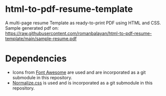 # html-to-pdf-resume-template
A multi-page resume Template as ready-to-print PDF using HTML and CSS. Sample generated pdf on: https://raw.githubusercontent.com/romanbalayan/html-to-pdf-resume-template/main/sample-resume.pdf


# Dependencies
* Icons from [Font Awesome](https://fortawesome.github.io/Font-Awesome/) are used and are incorporated as a git submodule in this repository.
* [Normalize.css](https://necolas.github.io/normalize.css/) is used and is incorporated as a git submodule in this repository.
